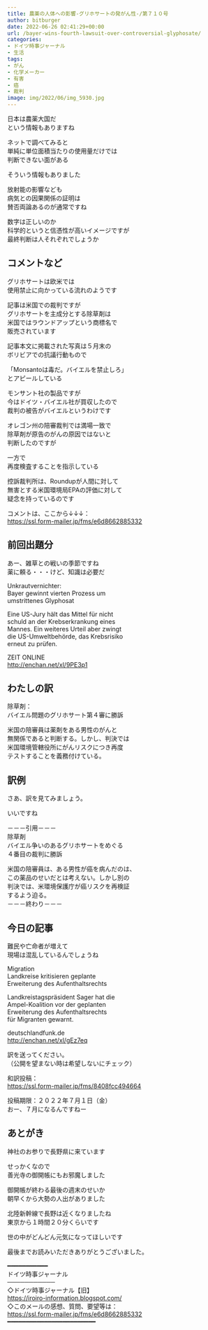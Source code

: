 ```yaml
---
title: 農薬の人体への影響-グリホサートの発がん性-/第７１０号
author: bitburger
date: 2022-06-26 02:41:29+00:00
url: /bayer-wins-fourth-lawsuit-over-controversial-glyphosate/
categories:
- ドイツ時事ジャーナル
- 生活
tags:
- がん
- 化学メーカー
- 有害
- 癌
- 裁判
image: img/2022/06/img_5930.jpg
---
```

日本は農薬大国だ  
という情報もありますね

ネットで調べてみると  
単純に単位面積当たりの使用量だけでは  
判断できない面がある

そういう情報もありました

放射能の影響なども  
病気との因果関係の証明は  
賛否両論あるのが通常ですね

数字は正しいのか  
科学的というと信憑性が高いイメージですが  
最終判断は人それぞれでしょうか

## コメントなど 

グリホサートは欧米では  
使用禁止に向かっている流れのようです

記事は米国での裁判ですが  
グリホサートを主成分とする除草剤は  
米国ではラウンドアップという商標名で  
販売されています

記事本文に掲載された写真は５月末の  
ボリビアでの抗議行動もので

「Monsantoは毒だ。バイエルを禁止しろ」  
とアピールしている

モンサント社の製品ですが  
今はドイツ・バイエル社が買収したので  
裁判の被告がバイエルというわけです

オレゴン州の陪審裁判では満場一致で  
除草剤が原告のがんの原因ではないと  
判断したのですが

一方で  
再度検査することを指示している

控訴裁判所は、Roundupが人間に対して  
無害とする米国環境局EPAの評価に対して  
疑念を持っているのです

コメントは、ここから↓↓↓：  
<https://ssl.form-mailer.jp/fms/e6d8662885332>

## 前回出題分 

あー、雑草との戦いの季節ですね  
薬に頼る・・・けど、知識は必要だ

Unkrautvernichter:  
Bayer gewinnt vierten Prozess um  
umstrittenes Glyphosat

Eine US-Jury hält das Mittel für nicht  
schuld an der Krebserkrankung eines  
Mannes. Ein weiteres Urteil aber zwingt  
die US-Umweltbehörde, das Krebsrisiko  
erneut zu prüfen.

ZEIT ONLINE  
<http://enchan.net/xl/9PE3p1>

## わたしの訳 

除草剤：  
バイエル問題のグリホサート第４審に勝訴

米国の陪審員は薬剤をある男性のがんと  
無関係であると判断する。しかし、判決では  
米国環境管轄役所にがんリスクにつき再度  
テストすることを義務付けている。

## 訳例 

さあ、訳を見てみましょう。

いいですね

－－－引用－－－  
除草剤  
バイエル争いのあるグリホサートをめぐる  
４番目の裁判に勝訴

米国の陪審員は、ある男性が癌を病んだのは、  
この薬品のせいだとは考えない。しかし別の  
判決では、米環境保護庁が癌リスクを再検証  
するよう迫る。  
－－－終わり－－－

## 今日の記事 

難民や亡命者が増えて  
現場は混乱しているんでしょうね

Migration  
Landkreise kritisieren geplante  
Erweiterung des Aufenthaltsrechts

Landkreistagspräsident Sager hat die  
Ampel-Koalition vor der geplanten  
Erweiterung des Aufenthaltsrechts  
für Migranten gewarnt.

deutschlandfunk.de  
http://enchan.net/xl/gEz7eq

訳を送ってください。  
（公開を望まない時は希望しないにチェック）

和訳投稿：  
<https://ssl.form-mailer.jp/fms/8408fcc494664>

投稿期限：２０２２年７月１日（金）  
おー、７月になるんですねー

## あとがき 

神社のお参りで長野県に来ています

せっかくなので  
善光寺の御開帳にもお邪魔しました

御開帳が終わる最後の週末のせいか  
朝早くから大勢の人出がありました

北陸新幹線で長野は近くなりましたね  
東京から１時間２０分くらいです

世の中がどんどん元気になってほしいです

最後までお読みいただきありがとうございました。

━━━━━━━━━━━  
ドイツ時事ジャーナル  
───────────  
◇ドイツ時事ジャーナル【旧】  
<https://iroiro-information.blogspot.com/>  
◇このメールの感想、質問、要望等は：  
<https://ssl.form-mailer.jp/fms/e6d8662885332>  
━━━━━━━━━━━━━━━━━━━━━━━━